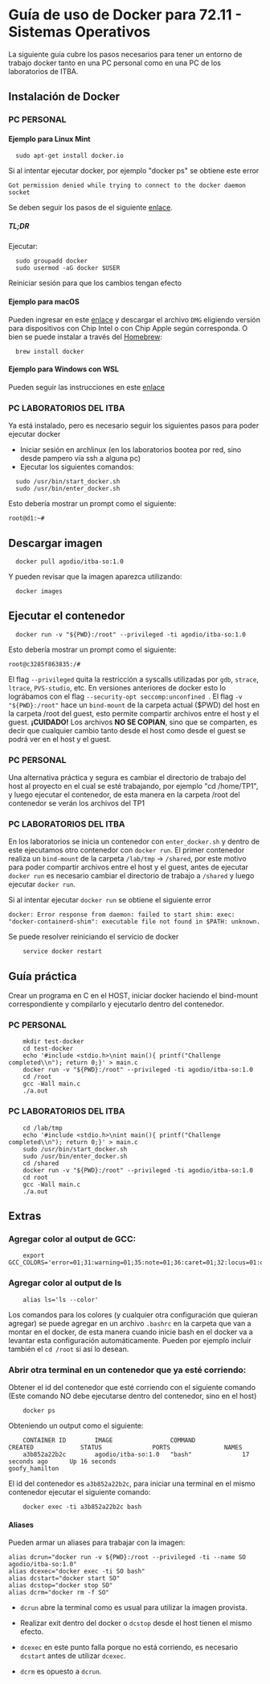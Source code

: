 # Guía de uso de Docker para 72.11 - Sistemas Operativos

La siguiente guía cubre los pasos necesarios para tener un entorno de trabajo docker tanto en una PC personal como en una PC de los laboratorios de ITBA.

## Instalación de Docker
### PC PERSONAL
#### Ejemplo para Linux Mint
```
  sudo apt-get install docker.io
```
Si al intentar ejecutar docker, por ejemplo "docker ps" se obtiene este error

```
Got permission denied while trying to connect to the docker daemon socket
```
Se deben seguir los pasos de el siguiente [enlace](https://docs.docker.com/install/linux/linux-postinstall/).
##### TL;DR
Ejecutar:
```
  sudo groupadd docker
  sudo usermod -aG docker $USER
```
Reiniciar sesión para que los cambios tengan efecto

#### Ejemplo para macOS
Pueden ingresar en este [enlace](https://docs.docker.com/desktop/mac/install/) y descargar el archivo `DMG` eligiendo versión para dispositivos con Chip Intel o con Chip Apple según corresponda. O bien se puede instalar a través del [Homebrew](https://brew.sh/): 
```
  brew install docker
```
#### Ejemplo para Windows con WSL
Pueden seguir las instrucciones en este [enlace](https://docs.docker.com/desktop/windows/wsl/)

### PC LABORATORIOS DEL ITBA
Ya está instalado, pero es necesario seguir los siguientes pasos para poder ejecutar docker
* Iniciar sesión en archlinux (en los laboratorios bootea por red, sino desde pampero vía ssh a alguna pc)
* Ejecutar los siguientes comandos:
```
  sudo /usr/bin/start_docker.sh
  sudo /usr/bin/enter_docker.sh
```
Esto debería mostrar un prompt como el siguiente:
```
root@d1:~#
```

## Descargar imagen

```
  docker pull agodio/itba-so:1.0
```
Y pueden revisar que la imagen aparezca utilizando:

```
  docker images
```
## Ejecutar el contenedor

```
  docker run -v "${PWD}:/root" --privileged -ti agodio/itba-so:1.0 
```
Esto debería mostrar un prompt como el siguiente:
```
root@c3285f863835:/#
```
El flag `--privileged` quita la restricción a syscalls utilizadas por `gdb`, `strace`, `ltrace`, `PVS-studio`, etc. En versiones anteriores de docker esto lo lográbamos con el flag `--security-opt seccomp:unconfined `.
El flag `-v "${PWD}:/root"` hace un `bind-mount` de la carpeta actual ($PWD) del host en la carpeta /root del guest, esto permite compartir archivos entre el host y el guest.
**¡CUIDADO!** Los archivos **NO SE COPIAN**, sino que se comparten, es decir que cualquier cambio tanto desde el host como desde el guest se podrá ver en el host y el guest.

### PC PERSONAL

Una alternativa práctica y segura es cambiar el directorio de trabajo del host al proyecto en el cual se esté trabajando, por ejemplo "cd /home/TP1", y luego ejecutar el contenedor, de esta manera en la carpeta /root del contenedor se verán los archivos del TP1

### PC LABORATORIOS DEL ITBA

En los laboratorios se inicia un contenedor con `enter_docker.sh` y dentro de este ejecutamos otro contenedor con `docker run`.
El primer contenedor realiza un `bind-mount` de la carpeta `/lab/tmp` -> `/shared`, por este motivo para poder compartir archivos entre el host y el guest, antes de ejecutar `docker run` es necesario cambiar el directorio de trabajo a `/shared` y luego ejecutar `docker run`.

Si al intentar ejecutar `docker run` se obtiene el siguiente error
```
docker: Error response from daemon: failed to start shim: exec: "docker-containerd-shim": executable file not found in $PATH: unknown.
```
Se puede resolver reiniciando el servicio de docker
```
    service docker restart
```

## Guía práctica
Crear un programa en C en el HOST, iniciar docker haciendo el bind-mount correspondiente y compilarlo y ejecutarlo dentro del contenedor.

### PC PERSONAL
```
    mkdir test-docker
    cd test-docker
    echo '#include <stdio.h>\nint main(){ printf("Challenge completed\\n"); return 0;}' > main.c
    docker run -v "${PWD}:/root" --privileged -ti agodio/itba-so:1.0
    cd /root
    gcc -Wall main.c
    ./a.out
```
### PC LABORATORIOS DEL ITBA

```
    cd /lab/tmp
    echo '#include <stdio.h>\nint main(){ printf("Challenge completed\\n"); return 0;}' > main.c
    sudo /usr/bin/start_docker.sh
    sudo /usr/bin/enter_docker.sh
    cd /shared
    docker run -v "${PWD}:/root" --privileged -ti agodio/itba-so:1.0
    cd root
    gcc -Wall main.c
    ./a.out
```

## Extras

### Agregar color al output de GCC:
```
    export GCC_COLORS='error=01;31:warning=01;35:note=01;36:caret=01;32:locus=01:quote=01'
```
### Agregar color al output de ls
```
    alias ls='ls --color'
```
Los comandos para los colores (y cualquier otra configuración que quieran agregar) se puede agregar en un archivo `.bashrc` en la carpeta que van a montar en el docker, de esta manera cuando inicie bash en el docker va a levantar esta configuración automáticamente. Pueden por ejemplo incluir también el `cd /root` si así lo desean.

### Abrir otra terminal en un contenedor que ya esté corriendo:
Obtener el id del contenedor que esté corriendo con el siguiente comando (Este comando NO debe ejecutarse dentro del contenedor, sino en el host)
```
    docker ps
```
Obteniendo un output como el siguiente:
```
    CONTAINER ID        IMAGE                COMMAND             CREATED             STATUS              PORTS               NAMES
    a3b852a22b2c        agodio/itba-so:1.0   "bash"              17 seconds ago      Up 16 seconds                           goofy_hamilton
```
El id del contenedor es `a3b852a22b2c`, para iniciar una terminal en el mismo contenedor ejecutar el siguiente comando:
```
    docker exec -ti a3b852a22b2c bash
```
#### Aliases
Pueden armar un aliases para trabajar con la imagen:

```
alias dcrun="docker run -v ${PWD}:/root --privileged -ti --name SO agodio/itba-so:1.0"
alias dcexec="docker exec -ti SO bash"
alias dcstart="docker start SO"
alias dcstop="docker stop SO"
alias dcrm="docker rm -f SO"
```
* `dcrun` abre la terminal como es usual para utilizar la imagen provista.

* Realizar exit dentro del docker o `dcstop` desde el host tienen el mismo efecto.

* `dcexec` en este punto falla porque no está corriendo, es necesario `dcstart` antes de utilizar `dcexec`.

* `dcrm` es opuesto a `dcrun`.
